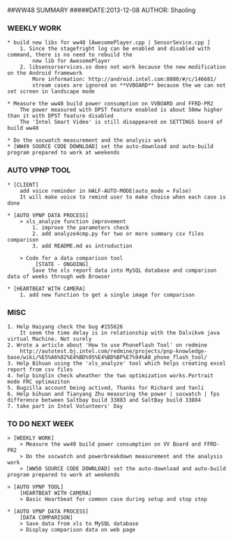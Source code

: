 ##WW48 SUMMARY
#####DATE:2013-12-08    AUTHOR: Shaoling


### WEEKLY WORK
    * build new libs for ww48 [AwesomePlayer.cpp | SensorSevice.cpp ]
        1. Since the stagefright log can be enabled and disabled with command, there is no need to rebuild the
            new lib for AwesomePlayer
        2. libsensorservices.so does not work because the new modification on the Android framework
            More information: http://android.intel.com:8080/#/c/146681/
            stream cases are ignored on **VVBOARD** because the we can not set screen in landscape mode

    * Measure the ww48 build power consumption on VVBOARD and FFRD-PR2
        The power measured with DPST feature enabled is about 50mw higher than it with DPST feature disabled
        The 'Intel Smart Video' is still disappeared on SETTINGS board of build ww48

    * Do the socwatch measurement and the analysis work
    * [WW49 SOURCE CODE DOWNLOAD] set the auto-download and auto-build program prepared to work at weekends

### AUTO VPNP TOOL
    * [CLIENT]
        add voice reminder in HALF-AUTO-MODE(auto_mode = False)
        It will make voice to remind user to make choice when each case is done

    * [AUTO VPNP DATA PROCESS]
        > xls_analyze function improvement
            1. improve the parameters check
            2. add analyze4cmp.py for two or more summary csv files comparison
            3. add README.md as introduction

        > Code for a data comparison tool
            _[STATE - ONGOING]_
            Save the xls report data into MySQL database and comparison data of weeks through web Browser

    * [HEARTBEAT WITH CAMERA]
        1. add new function to get a single image for comparison

### MISC
    1. Help Haiyang check the bug #155626
        It seem the time delay is in relationship with the Dalvikvm java virtual Machine. Not surely
    2. Wrote a article about 'How to use PhoneFlash Tool' on redmine
        http://autotest.bj.intel.com/redmine/projects/pnp-knowledge-base/wiki/%E5%A6%82%E4%BD%95%E4%BD%BF%E7%94%A8_phone_flash_tool/
    3. Help Bihuan using the 'xls_analyze' tool which helps creating excel report from csv files
    4. help binglin check wheather the two optimization works.Portrait mode FRC optimaziton
    5. Bugzilla account being actived, Thanks for Richard and Yanli
    6. Help bihuan and Tianyang Zhu measuring the power | socwatch | fps difference between Saltbay build 33883 and SaltBay build 33884
    7. take part in Intel Volunteers' Day


### TO DO NEXT WEEK

    > [WEEKLY WORK]
        > Measure the ww49 build power consumption on VV Board and FFRD-PR2
        > Do the socwatch and powerbreakdown measurement and the analysis work
        > [WW50 SOURCE CODE DOWNLOAD] set the auto-download and auto-build program prepared to work at weekends

    > [AUTO VPNP TOOL]
        [HEARTBEAT WITH CAMERA]
        > Basic Heartbeat for common case during setup and stop step

    * [AUTO VPNP DATA PROCESS]
        [DATA COMPARISON]
        > Save data from xls to MySQL database
        > Display comparison data on web page
